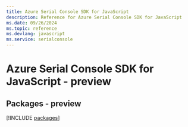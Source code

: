 ```yaml
---
title: Azure Serial Console SDK for JavaScript
description: Reference for Azure Serial Console SDK for JavaScript
ms.date: 09/26/2024
ms.topic: reference
ms.devlang: javascript
ms.service: serialconsole
---
```

# Azure Serial Console SDK for JavaScript - preview
## Packages - preview
[!INCLUDE [packages](serial-console-index.md)]
